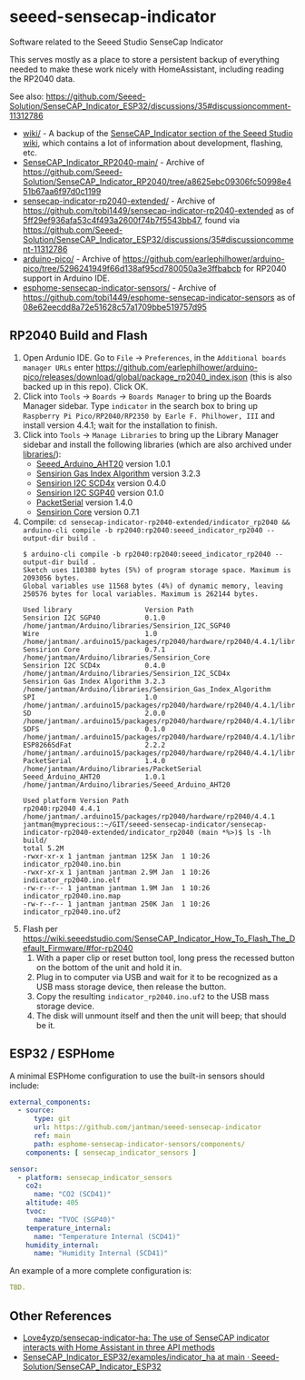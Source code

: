 # seeed-sensecap-indicator

Software related to the Seeed Studio SenseCap Indicator

This serves mostly as a place to store a persistent backup of everything needed to make these work nicely with HomeAssistant, including reading the RP2040 data.

See also: https://github.com/Seeed-Solution/SenseCAP_Indicator_ESP32/discussions/35#discussioncomment-11312786

* [wiki/](wiki/) - A backup of the [SenseCAP_Indicator section of the Seeed Studio wiki](https://wiki.seeedstudio.com/Sensor/SenseCAP/SenseCAP_Indicator/Get_started_with_SenseCAP_Indicator/), which contains a lot of information about development, flashing, etc.
* [SenseCAP_Indicator_RP2040-main/](SenseCAP_Indicator_RP2040-main/) - Archive of https://github.com/Seeed-Solution/SenseCAP_Indicator_RP2040/tree/a8625ebc09306fc50998e451b67aa6f97d0c1199
* [sensecap-indicator-rp2040-extended/](sensecap-indicator-rp2040-extended/) - Archive of https://github.com/tobi1449/sensecap-indicator-rp2040-extended as of [5ff29ef936afa53c4f493a2600f74b7f5543bb47](https://github.com/tobi1449/sensecap-indicator-rp2040-extended/tree/5ff29ef936afa53c4f493a2600f74b7f5543bb47), found via https://github.com/Seeed-Solution/SenseCAP_Indicator_ESP32/discussions/35#discussioncomment-11312786
* [arduino-pico/](arduino-pico/) - Archive of https://github.com/earlephilhower/arduino-pico/tree/5296241949f66d138af95cd780050a3e3ffbabcb for RP2040 support in Arduino IDE.
* [esphome-sensecap-indicator-sensors/](esphome-sensecap-indicator-sensors/) - Archive of https://github.com/tobi1449/esphome-sensecap-indicator-sensors as of [08e62eecdd8a72e51628c57a1709bbe519757d95](https://github.com/tobi1449/esphome-sensecap-indicator-sensors/tree/08e62eecdd8a72e51628c57a1709bbe519757d95)

## RP2040 Build and Flash

1. Open Ardunio IDE. Go to `File` -> `Preferences`, in the `Additional boards manager URLs` enter https://github.com/earlephilhower/arduino-pico/releases/download/global/package_rp2040_index.json (this is also backed up in this repo). Click OK.
2. Click into `Tools` -> `Boards` -> `Boards Manager` to bring up the Boards Manager sidebar. Type `indicator` in the search box to bring up `Raspberry Pi Pico/RP2040/RP2350 by Earle F. Philhower, III` and install version 4.4.1; wait for the installation to finish.
3. Click into `Tools` -> `Manage Libraries` to bring up the Library Manager sidebar and install the following libraries (which are also archived under [libraries/](libraries/)):
    * [Seeed_Arduino_AHT20](https://github.com/Seeed-Studio/Seeed_Arduino_AHT20) version 1.0.1
    * [Sensirion Gas Index Algorithm](https://github.com/Sensirion/arduino-gas-index-algorithm) version 3.2.3
    * [Sensirion I2C SCD4x](https://github.com/Sensirion/arduino-i2c-scd4x) version 0.4.0
    * [Sensirion I2C SGP40](https://github.com/Sensirion/arduino-i2c-sgp40) version 0.1.0
    * [PacketSerial](https://github.com/bakercp/PacketSerial) version 1.4.0
    * [Sensirion Core](https://github.com/Sensirion/arduino-core) version 0.7.1
4. Compile: `cd sensecap-indicator-rp2040-extended/indicator_rp2040 && arduino-cli compile -b rp2040:rp2040:seeed_indicator_rp2040 --output-dir build .`
    ```console
    $ arduino-cli compile -b rp2040:rp2040:seeed_indicator_rp2040 --output-dir build .
    Sketch uses 110380 bytes (5%) of program storage space. Maximum is 2093056 bytes.
    Global variables use 11568 bytes (4%) of dynamic memory, leaving 250576 bytes for local variables. Maximum is 262144 bytes.

    Used library                  Version Path
    Sensirion I2C SGP40           0.1.0   /home/jantman/Arduino/libraries/Sensirion_I2C_SGP40
    Wire                          1.0     /home/jantman/.arduino15/packages/rp2040/hardware/rp2040/4.4.1/libraries/Wire
    Sensirion Core                0.7.1   /home/jantman/Arduino/libraries/Sensirion_Core
    Sensirion I2C SCD4x           0.4.0   /home/jantman/Arduino/libraries/Sensirion_I2C_SCD4x
    Sensirion Gas Index Algorithm 3.2.3   /home/jantman/Arduino/libraries/Sensirion_Gas_Index_Algorithm
    SPI                           1.0     /home/jantman/.arduino15/packages/rp2040/hardware/rp2040/4.4.1/libraries/SPI
    SD                            2.0.0   /home/jantman/.arduino15/packages/rp2040/hardware/rp2040/4.4.1/libraries/SD
    SDFS                          0.1.0   /home/jantman/.arduino15/packages/rp2040/hardware/rp2040/4.4.1/libraries/SDFS
    ESP8266SdFat                  2.2.2   /home/jantman/.arduino15/packages/rp2040/hardware/rp2040/4.4.1/libraries/ESP8266SdFat
    PacketSerial                  1.4.0   /home/jantman/Arduino/libraries/PacketSerial
    Seeed_Arduino_AHT20           1.0.1   /home/jantman/Arduino/libraries/Seeed_Arduino_AHT20

    Used platform Version Path
    rp2040:rp2040 4.4.1   /home/jantman/.arduino15/packages/rp2040/hardware/rp2040/4.4.1
    jantman@myprecious::~/GIT/seeed-sensecap-indicator/sensecap-indicator-rp2040-extended/indicator_rp2040 (main *%>)$ ls -lh build/
    total 5.2M
    -rwxr-xr-x 1 jantman jantman 125K Jan  1 10:26 indicator_rp2040.ino.bin
    -rwxr-xr-x 1 jantman jantman 2.9M Jan  1 10:26 indicator_rp2040.ino.elf
    -rw-r--r-- 1 jantman jantman 1.9M Jan  1 10:26 indicator_rp2040.ino.map
    -rw-r--r-- 1 jantman jantman 250K Jan  1 10:26 indicator_rp2040.ino.uf2
    ```
5. Flash per https://wiki.seeedstudio.com/SenseCAP_Indicator_How_To_Flash_The_Default_Firmware/#for-rp2040
    1. With a paper clip or reset button tool, long press the recessed button on the bottom of the unit and hold it in.
    2. Plug in to computer via USB and wait for it to be recognized as a USB mass storage device, then release the button.
    3. Copy the resulting ``indicator_rp2040.ino.uf2`` to the USB mass storage device.
    4. The disk will unmount itself and then the unit will beep; that should be it.

## ESP32 / ESPHome

A minimal ESPHome configuration to use the built-in sensors should include:

```yaml
external_components:
  - source:
      type: git
      url: https://github.com/jantman/seeed-sensecap-indicator
      ref: main
      path: esphome-sensecap-indicator-sensors/components/
    components: [ sensecap_indicator_sensors ]

sensor:
  - platform: sensecap_indicator_sensors
    co2:
      name: "CO2 (SCD41)"
    altitude: 405
    tvoc:
      name: "TVOC (SGP40)"
    temperature_internal:
      name: "Temperature Internal (SCD41)"
    humidity_internal:
      name: "Humidity Internal (SCD41)"
```

An example of a more complete configuration is:

```yaml
TBD.
```

## Other References

* [Love4yzp/sensecap-indicator-ha: The use of SenseCAP indicator interacts with Home Assistant in three API methods](https://github.com/Love4yzp/sensecap-indicator-ha)
* [SenseCAP\_Indicator\_ESP32/examples/indicator\_ha at main · Seeed-Solution/SenseCAP\_Indicator\_ESP32](https://github.com/Seeed-Solution/SenseCAP_Indicator_ESP32/tree/main/examples/indicator_ha)

